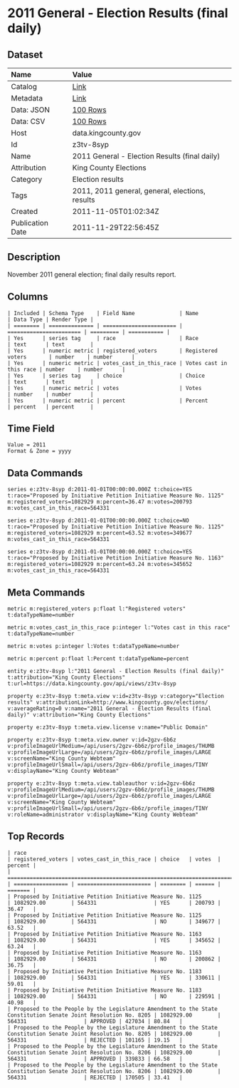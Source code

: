 # 2011 General - Election Results (final daily)

## Dataset

| Name | Value |
| :--- | :---- |
| Catalog | [Link](https://catalog.data.gov/dataset/election-results-final-daily-november-2011-general-be715) |
| Metadata | [Link](https://data.kingcounty.gov/api/views/z3tv-8syp) |
| Data: JSON | [100 Rows](https://data.kingcounty.gov/api/views/z3tv-8syp/rows.json?max_rows=100) |
| Data: CSV | [100 Rows](https://data.kingcounty.gov/api/views/z3tv-8syp/rows.csv?max_rows=100) |
| Host | data.kingcounty.gov |
| Id | z3tv-8syp |
| Name | 2011 General - Election Results (final daily) |
| Attribution | King County Elections |
| Category | Election results |
| Tags | 2011, 2011 general, general, elections, results |
| Created | 2011-11-05T01:02:34Z |
| Publication Date | 2011-11-29T22:56:45Z |

## Description

November 2011 general election; final daily results report.

## Columns

```ls
| Included | Schema Type    | Field Name              | Name                    | Data Type | Render Type |
| ======== | ============== | ======================= | ======================= | ========= | =========== |
| Yes      | series tag     | race                    | Race                    | text      | text        |
| Yes      | numeric metric | registered_voters       | Registered voters       | number    | number      |
| Yes      | numeric metric | votes_cast_in_this_race | Votes cast in this race | number    | number      |
| Yes      | series tag     | choice                  | Choice                  | text      | text        |
| Yes      | numeric metric | votes                   | Votes                   | number    | number      |
| Yes      | numeric metric | percent                 | Percent                 | percent   | percent     |
```

## Time Field

```ls
Value = 2011
Format & Zone = yyyy
```

## Data Commands

```ls
series e:z3tv-8syp d:2011-01-01T00:00:00.000Z t:choice=YES t:race="Proposed by Initiative Petition Initiative Measure No. 1125" m:registered_voters=1082929 m:percent=36.47 m:votes=200793 m:votes_cast_in_this_race=564331

series e:z3tv-8syp d:2011-01-01T00:00:00.000Z t:choice=NO t:race="Proposed by Initiative Petition Initiative Measure No. 1125" m:registered_voters=1082929 m:percent=63.52 m:votes=349677 m:votes_cast_in_this_race=564331

series e:z3tv-8syp d:2011-01-01T00:00:00.000Z t:choice=YES t:race="Proposed by Initiative Petition Initiative Measure No. 1163" m:registered_voters=1082929 m:percent=63.24 m:votes=345652 m:votes_cast_in_this_race=564331
```

## Meta Commands

```ls
metric m:registered_voters p:float l:"Registered voters" t:dataTypeName=number

metric m:votes_cast_in_this_race p:integer l:"Votes cast in this race" t:dataTypeName=number

metric m:votes p:integer l:Votes t:dataTypeName=number

metric m:percent p:float l:Percent t:dataTypeName=percent

entity e:z3tv-8syp l:"2011 General - Election Results (final daily)" t:attribution="King County Elections" t:url=https://data.kingcounty.gov/api/views/z3tv-8syp

property e:z3tv-8syp t:meta.view v:id=z3tv-8syp v:category="Election results" v:attributionLink=http://www.kingcounty.gov/elections/ v:averageRating=0 v:name="2011 General - Election Results (final daily)" v:attribution="King County Elections"

property e:z3tv-8syp t:meta.view.license v:name="Public Domain"

property e:z3tv-8syp t:meta.view.owner v:id=2gzv-6b6z v:profileImageUrlMedium=/api/users/2gzv-6b6z/profile_images/THUMB v:profileImageUrlLarge=/api/users/2gzv-6b6z/profile_images/LARGE v:screenName="King County Webteam" v:profileImageUrlSmall=/api/users/2gzv-6b6z/profile_images/TINY v:displayName="King County Webteam"

property e:z3tv-8syp t:meta.view.tableauthor v:id=2gzv-6b6z v:profileImageUrlMedium=/api/users/2gzv-6b6z/profile_images/THUMB v:profileImageUrlLarge=/api/users/2gzv-6b6z/profile_images/LARGE v:screenName="King County Webteam" v:profileImageUrlSmall=/api/users/2gzv-6b6z/profile_images/TINY v:roleName=administrator v:displayName="King County Webteam"
```

## Top Records

```ls
| race                                                                                                           | registered_voters | votes_cast_in_this_race | choice   | votes  | percent | 
| ============================================================================================================== | ================= | ======================= | ======== | ====== | ======= | 
| Proposed by Initiative Petition Initiative Measure No. 1125                                                    | 1082929.00        | 564331                  | YES      | 200793 | 36.47   | 
| Proposed by Initiative Petition Initiative Measure No. 1125                                                    | 1082929.00        | 564331                  | NO       | 349677 | 63.52   | 
| Proposed by Initiative Petition Initiative Measure No. 1163                                                    | 1082929.00        | 564331                  | YES      | 345652 | 63.24   | 
| Proposed by Initiative Petition Initiative Measure No. 1163                                                    | 1082929.00        | 564331                  | NO       | 200862 | 36.75   | 
| Proposed by Initiative Petition Initiative Measure No. 1183                                                    | 1082929.00        | 564331                  | YES      | 330611 | 59.01   | 
| Proposed by Initiative Petition Initiative Measure No. 1183                                                    | 1082929.00        | 564331                  | NO       | 229591 | 40.98   | 
| Proposed to the People by the Legislature Amendment to the State Constitution Senate Joint Resolution No. 8205 | 1082929.00        | 564331                  | APPROVED | 427034 | 80.84   | 
| Proposed to the People by the Legislature Amendment to the State Constitution Senate Joint Resolution No. 8205 | 1082929.00        | 564331                  | REJECTED | 101165 | 19.15   | 
| Proposed to the People by the Legislature Amendment to the State Constitution Senate Joint Resolution No. 8206 | 1082929.00        | 564331                  | APPROVED | 339833 | 66.58   | 
| Proposed to the People by the Legislature Amendment to the State Constitution Senate Joint Resolution No. 8206 | 1082929.00        | 564331                  | REJECTED | 170505 | 33.41   | 
```